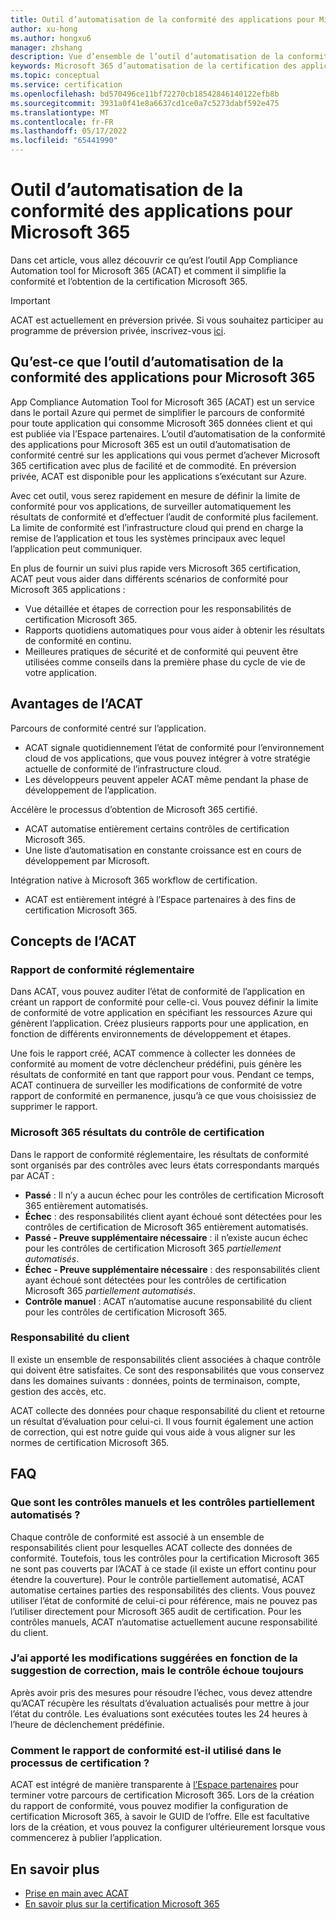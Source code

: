 ```yaml
---
title: Outil d’automatisation de la conformité des applications pour Microsoft 365
author: xu-hong
ms.author: hongxu6
manager: zhshang
description: Vue d’ensemble de l’outil d’automatisation de la conformité des applications pour Microsoft 365
keywords: Microsoft 365 d’automatisation de la certification des applications
ms.topic: conceptual
ms.service: certification
ms.openlocfilehash: bd570496ce11bf72270cb18542846140122efb8b
ms.sourcegitcommit: 3931a0f41e8a6637cd1ce0a7c5273dabf592e475
ms.translationtype: MT
ms.contentlocale: fr-FR
ms.lasthandoff: 05/17/2022
ms.locfileid: "65441990"
---
```

# <a name="app-compliance-automation-tool-for-microsoft-365"></a>Outil d’automatisation de la conformité des applications pour Microsoft 365
Dans cet article, vous allez découvrir ce qu’est l’outil App Compliance Automation tool for Microsoft 365 (ACAT) et comment il simplifie la conformité et l’obtention de la certification Microsoft 365.

> [!IMPORTANT]
> ACAT est actuellement en préversion privée. Si vous souhaitez participer au programme de préversion privée, inscrivez-vous [ici](https://aka.ms/acat/private/signup).

## <a name="what-is-app-compliance-automation-tool-for-microsoft-365"></a>Qu’est-ce que l’outil d’automatisation de la conformité des applications pour Microsoft 365
App Compliance Automation Tool for Microsoft 365 (ACAT) est un service dans le portail Azure qui permet de simplifier le parcours de conformité pour toute application qui consomme Microsoft 365 données client et qui est publiée via l’Espace partenaires. L’outil d’automatisation de la conformité des applications pour Microsoft 365 est un outil d’automatisation de conformité centré sur les applications qui vous permet d’achever Microsoft 365 certification avec plus de facilité et de commodité. En préversion privée, ACAT est disponible pour les applications s’exécutant sur Azure.

Avec cet outil, vous serez rapidement en mesure de définir la limite de conformité pour vos applications, de surveiller automatiquement les résultats de conformité et d’effectuer l’audit de conformité plus facilement. La limite de conformité est l’infrastructure cloud qui prend en charge la remise de l’application et tous les systèmes principaux avec lequel l’application peut communiquer.

En plus de fournir un suivi plus rapide vers Microsoft 365 certification, ACAT peut vous aider dans différents scénarios de conformité pour Microsoft 365 applications :

- Vue détaillée et étapes de correction pour les responsabilités de certification Microsoft 365.
- Rapports quotidiens automatiques pour vous aider à obtenir les résultats de conformité en continu.
- Meilleures pratiques de sécurité et de conformité qui peuvent être utilisées comme conseils dans la première phase du cycle de vie de votre application.

## <a name="benefits-of-acat"></a>Avantages de l’ACAT
Parcours de conformité centré sur l’application.
- ACAT signale quotidiennement l’état de conformité pour l’environnement cloud de vos applications, que vous pouvez intégrer à votre stratégie actuelle de conformité de l’infrastructure cloud.
- Les développeurs peuvent appeler ACAT même pendant la phase de développement de l’application.

Accélère le processus d’obtention de Microsoft 365 certifié.
- ACAT automatise entièrement certains contrôles de certification Microsoft 365.
- Une liste d’automatisation en constante croissance est en cours de développement par Microsoft.

Intégration native à Microsoft 365 workflow de certification.
- ACAT est entièrement intégré à l’Espace partenaires à des fins de certification Microsoft 365.

## <a name="concepts-of-acat"></a>Concepts de l’ACAT
### <a name="regulatory-compliance-report"></a>Rapport de conformité réglementaire 
Dans ACAT, vous pouvez auditer l’état de conformité de l’application en créant un rapport de conformité pour celle-ci. Vous pouvez définir la limite de conformité de votre application en spécifiant les ressources Azure qui génèrent l’application. Créez plusieurs rapports pour une application, en fonction de différents environnements de développement et étapes.

Une fois le rapport créé, ACAT commence à collecter les données de conformité au moment de votre déclencheur prédéfini, puis génère les résultats de conformité en tant que rapport pour vous. Pendant ce temps, ACAT continuera de surveiller les modifications de conformité de votre rapport de conformité en permanence, jusqu’à ce que vous choisissiez de supprimer le rapport.

### <a name="microsoft-365-certification-control-results"></a>Microsoft 365 résultats du contrôle de certification
Dans le rapport de conformité réglementaire, les résultats de conformité sont organisés par des contrôles avec leurs états correspondants marqués par ACAT :
- **Passé** : Il n’y a aucun échec pour les contrôles de certification Microsoft 365 entièrement automatisés.
- **Échec** : des responsabilités client ayant échoué sont détectées pour les contrôles de certification de Microsoft 365 entièrement automatisés.
- **Passé - Preuve supplémentaire nécessaire** : il n’existe aucun échec pour les contrôles de certification Microsoft 365 *partiellement automatisés*.
- **Échec - Preuve supplémentaire nécessaire** : des responsabilités client ayant échoué sont détectées pour les contrôles de certification Microsoft 365 *partiellement automatisés*.
- **Contrôle manuel** : ACAT n’automatise aucune responsabilité du client pour les contrôles de certification Microsoft 365.

### <a name="customer-responsibility"></a>Responsabilité du client
Il existe un ensemble de responsabilités client associées à chaque contrôle qui doivent être satisfaites. Ce sont des responsabilités que vous conservez dans les domaines suivants : données, points de terminaison, compte, gestion des accès, etc.

ACAT collecte des données pour chaque responsabilité du client et retourne un résultat d’évaluation pour celui-ci. Il vous fournit également une action de correction, qui est notre guide qui vous aide à vous aligner sur les normes de certification Microsoft 365.


## <a name="faq"></a>FAQ
### <a name="what-are-manual-controls-and-partially-automated-controls"></a>Que sont les contrôles manuels et les contrôles partiellement automatisés ?
Chaque contrôle de conformité est associé à un ensemble de responsabilités client pour lesquelles ACAT collecte des données de conformité. Toutefois, tous les contrôles pour la certification Microsoft 365 ne sont pas couverts par l’ACAT à ce stade (il existe un effort continu pour étendre la couverture). Pour le contrôle partiellement automatisé, ACAT automatise certaines parties des responsabilités des clients. Vous pouvez utiliser l’état de conformité de celui-ci pour référence, mais ne pouvez pas l’utiliser directement pour Microsoft 365 audit de certification. Pour les contrôles manuels, ACAT n’automatise actuellement aucune responsabilité du client.

### <a name="i-made-the-suggested-changes-base-on-the-remediation-suggestion-yet-the-control-is-still-failing"></a>J’ai apporté les modifications suggérées en fonction de la suggestion de correction, mais le contrôle échoue toujours
Après avoir pris des mesures pour résoudre l’échec, vous devez attendre qu’ACAT récupère les résultats d’évaluation actualisés pour mettre à jour l’état du contrôle. Les évaluations sont exécutées toutes les 24 heures à l’heure de déclenchement prédéfinie.

### <a name="how-is-the-compliance-report-used-in-the-certification-process"></a>Comment le rapport de conformité est-il utilisé dans le processus de certification ?
ACAT est intégré de manière transparente à [l’Espace partenaires](https://partner.microsoft.com/dashboard) pour terminer votre parcours de certification Microsoft 365. Lors de la création du rapport de conformité, vous pouvez modifier la configuration de certification Microsoft 365, à savoir le GUID de l’offre. Elle est facultative lors de la création, et vous pouvez la configurer ultérieurement lorsque vous commencerez à publier l’application.

## <a name="learn-more"></a>En savoir plus

* [Prise en main avec ACAT](https://aka.ms/acat/getstarted)
* [En savoir plus sur la certification Microsoft 365](https://aka.ms/acat/m365cert)
